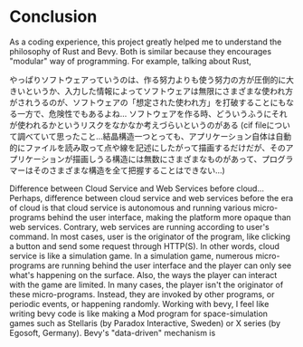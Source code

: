 # Conclusion

As a coding experience, this project greatly helped me to understand the philosophy of Rust and Bevy. Both is similar because they encourages "modular" way of programming. For example, talking about Rust, 

やっぱりソフトウェアっていうのは、作る努力よりも使う努力の方が圧倒的に大きいというか、入力した情報によってソフトウェアは無限にさまざまな使われ方がされうるのが、ソフトウェアの「想定された使われ方」を打破することにもなる一方で、危険性でもあるよね...
ソフトウェアを作る時、どういうふうにそれが使われるかというリスクをなかなか考えづらいというのがある
(cif fileについて調べていて思ったこと...結晶構造一つとっても、アプリケーション自体は自動的にファイルを読み取って点や線を記述にしたがって描画するだけだが、そのアプリケーションが描画しうる構造には無数にさまざまなものがあって、プログラマーはそのさまざまな構造を全て把握することはできない...)

Difference between Cloud Service and Web Services before cloud...
Perhaps, difference between cloud service and web services before the era of cloud is that cloud service is autonomous and running various micro-programs behind the user interface, making the platform more opaque than web services.
Contrary, web services are running according to user's command. In most cases, user is the originator of the program, like clicking a button and send some request through HTTP(S).
In other words, cloud service is like a simulation game. In a simulation game, numerous micro-programs are running behind the user interface and the player can only see what's happening on the surface. Also, the ways the player can interact with the game are limited.
In many cases, the player isn't the originator of these micro-programs. Instead, they are invoked by other programs, or periodic events, or happening randomly.
Working with bevy, I feel like writing bevy code is like making a Mod program for space-simulation games such as Stellaris (by Paradox Interactive, Sweden) or X series (by Egosoft, Germany).
Bevy's "data-driven" mechanism is 

